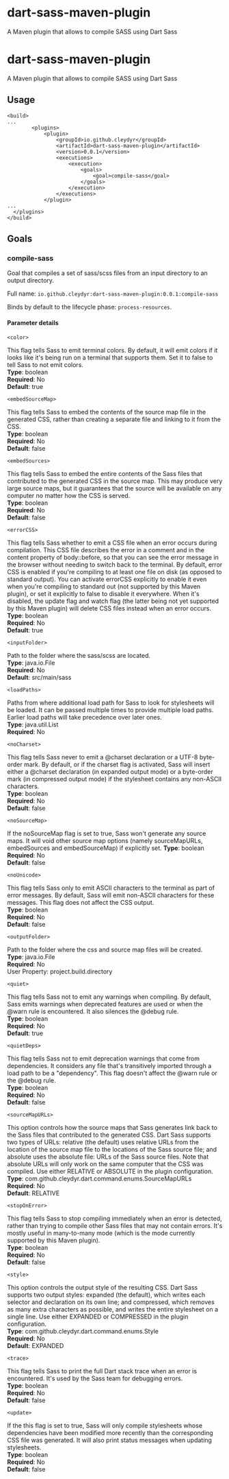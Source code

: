 # dart-sass-maven-plugin
A Maven plugin that allows to compile SASS using Dart Sass

# dart-sass-maven-plugin
A Maven plugin that allows to compile SASS using Dart Sass

## Usage
```
<build>
...
		<plugins>
			<plugin>
				<groupId>io.github.cleydyr</groupId>
				<artifactId>dart-sass-maven-plugin</artifactId>
				<version>0.0.1</version>
				<executions>
					<execution>
						<goals>
							<goal>compile-sass</goal>
						</goals>
					</execution>
				</executions>
			</plugin>
...
  </plugins>
</build>
```

## Goals

### compile-sass
Goal that compiles a set of sass/scss files from an input directory to an output directory.

Full name: `io.github.cleydyr:dart-sass-maven-plugin:0.0.1:compile-sass`

Binds by default to the lifecycle phase: `process-resources`.

#### Parameter details
`<color>`

This flag tells Sass to emit terminal colors. By default, it will emit colors if it looks like it's being run on a terminal that supports them. Set it to false to tell Sass to not emit colors.   
**Type**: boolean  
**Required**: No  
**Default**: true

`<embedSourceMap>`

This flag tells Sass to embed the contents of the source map file in the generated CSS, rather than creating a separate file and linking to it from the CSS.   
**Type**: boolean  
**Required**: No  
**Default**: false

`<embedSources>`

This flag tells Sass to embed the entire contents of the Sass files that contributed to the generated CSS in the source map. This may produce very large source maps, but it guarantees that the source will be available on any computer no matter how the CSS is served.   
**Type**: boolean  
**Required**: No  
**Default**: false

`<errorCSS>`

This flag tells Sass whether to emit a CSS file when an error occurs during compilation. This CSS file describes the error in a comment and in the content property of body::before, so that you can see the error message in the browser without needing to switch back to the terminal.
By default, error CSS is enabled if you're compiling to at least one file on disk (as opposed to standard output). You can activate errorCSS explicitly to enable it even when you're compiling to standard out (not supported by this Maven plugin), or set it explicitly to false to disable it everywhere. When it's disabled, the update flag and watch flag (the latter being not yet supported by this Maven plugin) will delete CSS files instead when an error occurs.   
**Type**: boolean  
**Required**: No  
**Default**: true

`<inputFolder>`

Path to the folder where the sass/scss are located.   
**Type**: java.io.File  
**Required**: No  
**Default**: src/main/sass

`<loadPaths>`

Paths from where additional load path for Sass to look for stylesheets will be loaded. It can be passed multiple times to provide multiple load paths. Earlier load paths will take precedence over later ones.   
**Type**: java.util.List  
**Required**: No  

`<noCharset>`

This flag tells Sass never to emit a @charset declaration or a UTF-8 byte-order mark. By default, or if the charset flag is activated, Sass will insert either a @charset declaration (in expanded output mode) or a byte-order mark (in compressed output mode) if the stylesheet contains any non-ASCII characters.   
**Type**: boolean  
**Required**: No  
**Default**: false

`<noSourceMap>`

If the noSourceMap flag is set to true, Sass won't generate any source maps. It will void other source map options (namely sourceMapURLs, embedSources and embedSourceMap) if explicitly set.
**Type**: boolean  
**Required**: No  
**Default**: false

`<noUnicode>`

This flag tells Sass only to emit ASCII characters to the terminal as part of error messages. By default, Sass will emit non-ASCII characters for these messages. This flag does not affect the CSS output.   
**Type**: boolean  
**Required**: No  
**Default**: false

`<outputFolder>`

Path to the folder where the css and source map files will be created.   
**Type**: java.io.File  
**Required**: No  
User Property: project.build.directory

`<quiet>`

This flag tells Sass not to emit any warnings when compiling. By default, Sass emits warnings when deprecated features are used or when the @warn rule is encountered. It also silences the @debug rule.   
**Type**: boolean  
**Required**: No  
**Default**: true

`<quietDeps>`

This flag tells Sass not to emit deprecation warnings that come from dependencies. It considers any file that's transitively imported through a load path to be a "dependency". This flag doesn't affect the @warn rule or the @debug rule.   
**Type**: boolean  
**Required**: No  
**Default**: false

`<sourceMapURLs>`

This option controls how the source maps that Sass generates link back to the Sass files that contributed to the generated CSS. Dart Sass supports two types of URLs:
relative (the default) uses relative URLs from the location of the source map file to the locations of the Sass source file;
and
absolute uses the absolute file: URLs of the Sass source files. Note that absolute URLs will only work on the same computer that the CSS was compiled.
Use either RELATIVE or ABSOLUTE in the plugin configuration.   
**Type**: com.github.cleydyr.dart.command.enums.SourceMapURLs  
**Required**: No  
**Default**: RELATIVE

`<stopOnError>`

This flag tells Sass to stop compiling immediately when an error is detected, rather than trying to compile other Sass files that may not contain errors. It's mostly useful in many-to-many mode (which is the mode currently supported by this Maven plugin).   
**Type**: boolean  
**Required**: No  
**Default**: false

`<style>`

This option controls the output style of the resulting CSS. Dart Sass supports two output styles:
expanded (the default), which writes each selector and declaration on its own line; and
compressed, which removes as many extra characters as possible, and writes the entire stylesheet on a single line.
Use either EXPANDED or COMPRESSED in the plugin configuration.   
**Type**: com.github.cleydyr.dart.command.enums.Style  
**Required**: No  
**Default**: EXPANDED

`<trace>`

This flag tells Sass to print the full Dart stack trace when an error is encountered. It's used by the Sass team for debugging errors.   
**Type**: boolean  
**Required**: No  
**Default**: false

`<update>`

If the this flag is set to true, Sass will only compile stylesheets whose dependencies have been modified more recently than the corresponding CSS file was generated. It will also print status messages when updating stylesheets.   
**Type**: boolean  
**Required**: No  
**Default**: false
